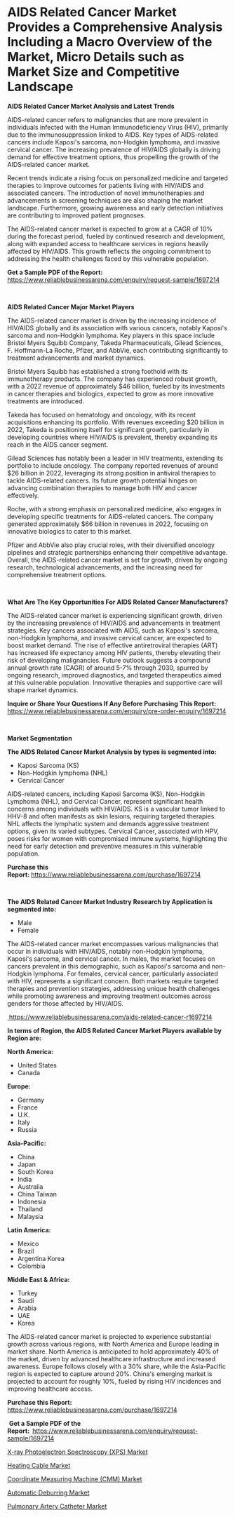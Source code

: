 <p><h1>AIDS Related Cancer Market Provides a Comprehensive Analysis Including a Macro Overview of the Market, Micro Details such as Market Size and Competitive Landscape</h1></p><p><strong>AIDS Related Cancer Market Analysis and Latest Trends</strong></p>
<p><p>AIDS-related cancer refers to malignancies that are more prevalent in individuals infected with the Human Immunodeficiency Virus (HIV), primarily due to the immunosuppression linked to AIDS. Key types of AIDS-related cancers include Kaposi's sarcoma, non-Hodgkin lymphoma, and invasive cervical cancer. The increasing prevalence of HIV/AIDS globally is driving demand for effective treatment options, thus propelling the growth of the AIDS-related cancer market.</p><p>Recent trends indicate a rising focus on personalized medicine and targeted therapies to improve outcomes for patients living with HIV/AIDS and associated cancers. The introduction of novel immunotherapies and advancements in screening techniques are also shaping the market landscape. Furthermore, growing awareness and early detection initiatives are contributing to improved patient prognoses. </p><p>The AIDS-related cancer market is expected to grow at a CAGR of 10% during the forecast period, fueled by continued research and development, along with expanded access to healthcare services in regions heavily affected by HIV/AIDS. This growth reflects the ongoing commitment to addressing the health challenges faced by this vulnerable population.</p></p>
<p><strong>Get a Sample PDF of the Report:&nbsp;</strong> <a href="https://www.reliablebusinessarena.com/enquiry/request-sample/1697214?utm_campaign=1739&utm_medium=2&utm_source=Github&utm_content=ia&utm_term=20102024&utm_id=aids-related-cancer">https://www.reliablebusinessarena.com/enquiry/request-sample/1697214</a></p>
<p>&nbsp;</p>
<p><strong>AIDS Related Cancer Major Market Players</strong></p>
<p><p>The AIDS-related cancer market is driven by the increasing incidence of HIV/AIDS globally and its association with various cancers, notably Kaposi's sarcoma and non-Hodgkin lymphoma. Key players in this space include Bristol Myers Squibb Company, Takeda Pharmaceuticals, Gilead Sciences, F. Hoffmann-La Roche, Pfizer, and AbbVie, each contributing significantly to treatment advancements and market dynamics.</p><p>Bristol Myers Squibb has established a strong foothold with its immunotherapy products. The company has experienced robust growth, with a 2022 revenue of approximately $46 billion, fueled by its investments in cancer therapies and biologics, expected to grow as more innovative treatments are introduced.</p><p>Takeda has focused on hematology and oncology, with its recent acquisitions enhancing its portfolio. With revenues exceeding $20 billion in 2022, Takeda is positioning itself for significant growth, particularly in developing countries where HIV/AIDS is prevalent, thereby expanding its reach in the AIDS cancer segment.</p><p>Gilead Sciences has notably been a leader in HIV treatments, extending its portfolio to include oncology. The company reported revenues of around $26 billion in 2022, leveraging its strong position in antiviral therapies to tackle AIDS-related cancers. Its future growth potential hinges on advancing combination therapies to manage both HIV and cancer effectively.</p><p>Roche, with a strong emphasis on personalized medicine, also engages in developing specific treatments for AIDS-related cancers. The company generated approximately $66 billion in revenues in 2022, focusing on innovative biologics to cater to this market.</p><p>Pfizer and AbbVie also play crucial roles, with their diversified oncology pipelines and strategic partnerships enhancing their competitive advantage. Overall, the AIDS-related cancer market is set for growth, driven by ongoing research, technological advancements, and the increasing need for comprehensive treatment options.</p></p>
<p>&nbsp;</p>
<p><strong>What Are The Key Opportunities For AIDS Related Cancer Manufacturers?</strong></p>
<p><p>The AIDS-related cancer market is experiencing significant growth, driven by the increasing prevalence of HIV/AIDS and advancements in treatment strategies. Key cancers associated with AIDS, such as Kaposi's sarcoma, non-Hodgkin lymphoma, and invasive cervical cancer, are expected to boost market demand. The rise of effective antiretroviral therapies (ART) has increased life expectancy among HIV patients, thereby elevating their risk of developing malignancies. Future outlook suggests a compound annual growth rate (CAGR) of around 5-7% through 2030, spurred by ongoing research, improved diagnostics, and targeted therapeutics aimed at this vulnerable population. Innovative therapies and supportive care will shape market dynamics.</p></p>
<p><strong>Inquire or Share Your Questions If Any Before Purchasing This Report:</strong> <a href="https://www.reliablebusinessarena.com/enquiry/pre-order-enquiry/1697214?utm_campaign=1739&utm_medium=2&utm_source=Github&utm_content=ia&utm_term=20102024&utm_id=aids-related-cancer">https://www.reliablebusinessarena.com/enquiry/pre-order-enquiry/1697214</a></p>
<p>&nbsp;</p>
<p><strong>Market Segmentation</strong></p>
<p><strong>The AIDS Related Cancer Market Analysis by types is segmented into:</strong></p>
<p><ul><li>Kaposi Sarcoma (KS)</li><li>Non-Hodgkin lymphoma (NHL)</li><li>Cervical Cancer</li></ul></p>
<p><p>AIDS-related cancers, including Kaposi Sarcoma (KS), Non-Hodgkin Lymphoma (NHL), and Cervical Cancer, represent significant health concerns among individuals with HIV/AIDS. KS is a vascular tumor linked to HHV-8 and often manifests as skin lesions, requiring targeted therapies. NHL affects the lymphatic system and demands aggressive treatment options, given its varied subtypes. Cervical Cancer, associated with HPV, poses risks for women with compromised immune systems, highlighting the need for early detection and preventive measures in this vulnerable population.</p></p>
<p><strong>Purchase this Report:&nbsp;</strong><a href="https://www.reliablebusinessarena.com/purchase/1697214?utm_campaign=1739&utm_medium=2&utm_source=Github&utm_content=ia&utm_term=20102024&utm_id=aids-related-cancer">https://www.reliablebusinessarena.com/purchase/1697214</a></p>
<p>&nbsp;</p>
<p><strong>The AIDS Related Cancer Market Industry Research by Application is segmented into:</strong></p>
<p><ul><li>Male</li><li>Female</li></ul></p>
<p><p>The AIDS-related cancer market encompasses various malignancies that occur in individuals with HIV/AIDS, notably non-Hodgkin lymphoma, Kaposi's sarcoma, and cervical cancer. In males, the market focuses on cancers prevalent in this demographic, such as Kaposi's sarcoma and non-Hodgkin lymphoma. For females, cervical cancer, particularly associated with HIV, represents a significant concern. Both markets require targeted therapies and prevention strategies, addressing unique health challenges while promoting awareness and improving treatment outcomes across genders for those affected by HIV/AIDS.</p></p>
<p><a href="https://www.reliablebusinessarena.com/aids-related-cancer-r1697214?utm_campaign=1739&utm_medium=2&utm_source=Github&utm_content=ia&utm_term=20102024&utm_id=aids-related-cancer">&nbsp;https://www.reliablebusinessarena.com/aids-related-cancer-r1697214</a></p>
<p><strong>In terms of Region, the AIDS Related Cancer Market Players available by Region are:</strong></p>
<p>
    <p> <strong> North America: </strong>
        <ul>
            <li>United States</li>
            <li>Canada</li>
        </ul>
        </p> 
    <p> <strong> Europe: </strong>
        <ul>
            <li>Germany</li>
            <li>France</li>
            <li>U.K.</li>
            <li>Italy</li>
            <li>Russia</li>
        </ul>
        </p> 
    <p> <strong> Asia-Pacific: </strong>
        <ul>
            <li>China</li>
            <li>Japan</li>
            <li>South Korea</li>
            <li>India</li>
            <li>Australia</li>
            <li>China Taiwan</li>
            <li>Indonesia</li>
            <li>Thailand</li>
            <li>Malaysia</li>
        </ul>
        </p> 
    <p> <strong> Latin America: </strong>
        <ul>
            <li>Mexico</li>
            <li>Brazil</li>
            <li>Argentina Korea</li>
            <li>Colombia</li>
        </ul>
        </p> 
    <p> <strong> Middle East & Africa: </strong>
        <ul>
            <li>Turkey</li>
            <li>Saudi</li>
            <li>Arabia</li>
            <li>UAE</li>
            <li>Korea</li>
        </ul>
    </p>
    </p>
<p><p>The AIDS-related cancer market is projected to experience substantial growth across various regions, with North America and Europe leading in market share. North America is anticipated to hold approximately 40% of the market, driven by advanced healthcare infrastructure and increased awareness. Europe follows closely with a 30% share, while the Asia-Pacific region is expected to capture around 20%. China's emerging market is projected to account for roughly 10%, fueled by rising HIV incidences and improving healthcare access.</p></p>
<p><strong>Purchase this Report: </strong><a href="https://www.reliablebusinessarena.com/purchase/1697214?utm_campaign=1739&utm_medium=2&utm_source=Github&utm_content=ia&utm_term=20102024&utm_id=aids-related-cancer">https://www.reliablebusinessarena.com/purchase/1697214</a></p>
<p>&nbsp;<strong>Get a Sample PDF of the Report:&nbsp;&nbsp;</strong><a href="https://www.reliablebusinessarena.com/enquiry/request-sample/1697214?utm_campaign=1739&utm_medium=2&utm_source=Github&utm_content=ia&utm_term=20102024&utm_id=aids-related-cancer">https://www.reliablebusinessarena.com/enquiry/request-sample/1697214</a></p>
<p><strong></strong></p>
<p><p><a href="https://www.linkedin.com/pulse/insights-x-ray-photoelectron-spectroscopy-xps-market-size-s8guf?utm_campaign=1739&utm_medium=2&utm_source=Github&utm_content=ia&utm_term=20102024&utm_id=aids-related-cancer">X-ray Photoelectron Spectroscopy (XPS) Market</a></p><p><a href="https://github.com/elizabethdagraca/Market-Research-Report-List-5/blob/main/heating-cable-market.md?utm_campaign=1739&utm_medium=2&utm_source=Github&utm_content=ia&utm_term=20102024&utm_id=aids-related-cancer">Heating Cable Market</a></p><p><a href="https://www.linkedin.com/pulse/coordinate-measuring-machine-cmm-market-opportunities-emerging-yq7zf?utm_campaign=1739&utm_medium=2&utm_source=Github&utm_content=ia&utm_term=20102024&utm_id=aids-related-cancer">Coordinate Measuring Machine (CMM) Market</a></p><p><a href="https://issuu.com/reportprime-2/docs/automatic-deburring-market-size-203_0368dda7e784b7?utm_campaign=1739&utm_medium=2&utm_source=Github&utm_content=ia&utm_term=20102024&utm_id=aids-related-cancer">Automatic Deburring Market</a></p><p><a href="https://www.linkedin.com/pulse/pulmonary-artery-catheter-market-regional-outlook-competition-egxcc?utm_campaign=1739&utm_medium=2&utm_source=Github&utm_content=ia&utm_term=20102024&utm_id=aids-related-cancer">Pulmonary Artery Catheter Market</a></p></p>